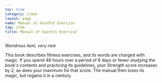 ```yaml
---
toc: true
category: items
layout: page
name: Manual of Gainful Exercise
tag: item
title: Manual of Gainful Exercise 
---
```

_Wondrous item, very rare_ 

This book describes fitness exercises, and its words are charged with magic. If you spend 48 hours over a period of 6 days or fewer studying the book's contents and practicing its guidelines, your Strength score increases by 2, as does your maximum for that score. The manual then loses its magic, but regains it in a century. 